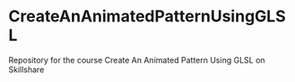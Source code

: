 # CreateAnAnimatedPatternUsingGLSL
Repository for the course Create An Animated Pattern Using GLSL on Skillshare
